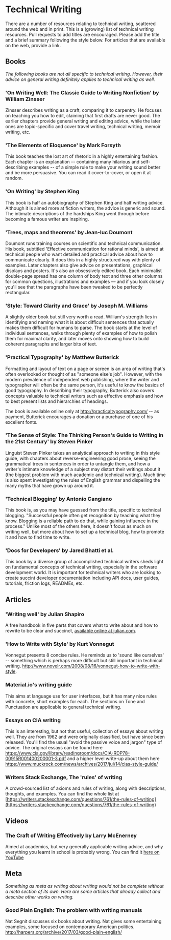 # Technical Writing
There are a number of resources relating to technical writing, scattered around the web and in print. This is a (growing) list of technical writing resources. Pull requests to add titles are encouraged. Please add the title and a brief summary following the style below. For articles that are available on the web, provide a link.

## Books
*The following books are not all specific to technical writing. However, their advice on general writing definitely applies to technical writing as well.*

### 'On Writing Well: The Classic Guide to Writing Nonfiction' by William Zinsser
Zinsser describes writing as a craft, comparing it to carpentry. He focuses on teaching you how to edit, claiming that first drafts are never good. The earlier chapters provide general writing and editing advice, while the later ones are topic-specific and cover travel writing, technical writing, memoir writing, etc. 

### 'The Elements of Eloquence' by Mark Forsyth
This book teaches the lost art of rhetoric in a highly entertaining fashion. Each chapter is an explanation -- containing many hilarious and self-describing examples -- of a simple rule to make your writing sound better and be more persuasive. You can read it cover-to-cover, or open it at random. 

### 'On Writing' by Stephen King
This book is half an autobiography of Stephen King and half writing advice. Although it is aimed more at fiction writers, the advice is generic and sound. The intimate descriptions of the hardships King went through before becoming a famous writer are inspiring.

### 'Trees, maps and theorems' by Jean-luc Doumont 
Doumont runs training courses on scientific and technical communication. His book, subtitled 'Effective communication for rational minds', is aimed at technical people who want detailed and practical advice about how to communicate clearly. It does this in a highly structured way with plenty of examples. Later chapters also give advice on presentations, graphical displays and posters. It's also an obsessively edited book. Each minimalist double-page spread has one column of body text and three other columns for common questions, illustrations and examples –– and if you look closely you'll see that the paragraphs have been tweaked to be perfectly rectangular. 

### 'Style: Toward Clarity and Grace' by Joseph M. Williams
A slightly older book but still very worth a read. William's strength lies in identifying and naming what it is about difficult sentences that actually makes them difficult for humans to parse. The book starts at the level of individual sentences, walks through plenty of examples of how to polish them for maximal clarity, and later moves onto showing how to build coherent paragraphs and larger bits of text. 

### 'Practical Typography' by Matthew Butterick
Formatting and layout of text on a page or screen is an area of writing that's often overlooked or thought of as "someone else's job". However, with the modern prevalence of independent web publishing, where the writer and typographer will often be the same person, it's useful to know the basics of good typography. In describing their typography, Butterick also covers concepts valuable to technical writers such as effective emphasis and how to best present lists and hierarchies of headings.

The book is available online only at http://practicaltypography.com/ -- as payment, Butterick encourages a donation or a purchase of one of his excellent fonts.

### 'The Sense of Style: The Thinking Person's Guide to Writing in the 21st Century' by Steven Pinker
Linguist Steven Pinker takes an analytical approach to writing in this style guide, with chapters about reverse-engineering good prose, seeing the grammatical trees in sentences in order to untangle them, and how a writer's intimate knowledge of a subject may distort their writings about it (the biggest problem with much academic and technical writing). Much time is also spent investigating the rules of English grammar and dispelling the many myths that have grown up around it.

### 'Technical Blogging' by Antonio Cangiano
This book is, as you may have guessed from the title, specific to technical blogging. "Successful people often get recognition by teaching what they know. Blogging is a reliable path to do that, while gaining influence in the process." Unlike most of the others here, it doesn't focus as much on writing well, but more about how to set up a technical blog, how to promote it and how to find time to write.

### 'Docs for Developers' by Jared Bhatti et al.
This book by a diverse group of accomplished technical writers sheds light on fundamental concepts of technical writing, especially in the software development world. It is important for technical writers who are looking to create succint developer documentation including API docs, user guides, tutorials, friction logs, READMEs, etc.

## Articles

### 'Writing well' by Julian Shapiro

A free handbook in five parts that covers what to write about and how to rewrite to be clear and succinct, [available online at julian.com](https://www.julian.com/guide/write/intro).

### 'How to Write with Style' by Kurt Vonnegut
Vonnegut presents 8 concise rules. He reminds us to 'sound like ourselves' -- something which is perhaps more difficult but still important in technical writing. http://www.novelr.com/2008/08/16/vonnegut-how-to-write-with-style.

### Material.io's writing guide
This aims at language use for user interfaces, but it has many nice rules with concrete, short examples for each. The sections on Tone and Punctuation are applicable to general technical writing.

### Essays on CIA writing
This is an interesting, but not that useful, collection of essays about writing well. They are from 1962 and were originally classified, but have since been released. You'll find the usual "avoid the passive voice and jargon" type of advice. The original essays can be found here https://www.cia.gov/library/readingroom/docs/CIA-RDP78-00915R001400200001-3.pdf and a higher level write-up about them here https://www.muckrock.com/news/archives/2017/jul/14/cias-style-guide/

### Writers Stack Exchange, The 'rules' of writing
A crowd-sourced list of axioms and rules of writing, along with descriptions, thoughts, and examples. You can find the whole list at [https://writers.stackexchange.com/questions/761/the-rules-of-writing](https://writers.stackexchange.com/questions/761/the-rules-of-writing)

## Videos

### The Craft of Writing Effectively by Larry McEnerney
Aimed at academics, but very generally applicable writing advice, and why everything you learnt in school is probably wrong. You can find it [here on YouTube](https://www.youtube.com/watch?v=vtIzMaLkCaM)

## Meta
*Something as meta as writing about writing would not be complete without a meta section of its own. Here are some articles that already collect and describe other works on writing.*

### Good Plain English: The problem with writing manuals 
Nat Segnit discusses six books about writing. Nat gives some entertaining examples, some focused on contemporary American politics. http://harpers.org/archive/2017/03/good-plain-english/



